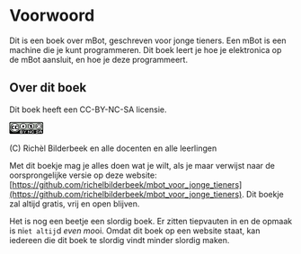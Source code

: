 # Voorwoord

Dit is een boek over mBot, geschreven voor jonge tieners. 
Een mBot is een machine die je kunt programmeren. 
Dit boek leert je hoe je elektronica op
de mBot aansluit, en hoe je deze programmeert.

## Over dit boek

Dit boek heeft een CC-BY-NC-SA licensie.

![De licensie van dit boek](CC-BY-NC-SA.png)

(C) Richèl Bilderbeek en alle docenten en alle leerlingen

Met dit boekje mag je alles doen wat je wilt, als je maar verwijst naar
de oorsprongelijke versie op deze website:
[https://github.com/richelbilderbeek/mbot_voor_jonge_tieners](https://github.com/richelbilderbeek/mbot_voor_jonge_tieners).
Dit boekje zal altijd gratis, vrij en open blijven.

Het is nog een beetje een slordig boek.
Er zitten tiepvauten in en de opmaak is ni`et altij`d *even mo*oi.
Omdat dit boek op een website staat, kan iedereen die dit boek te slordig 
vindt minder slordig maken.
